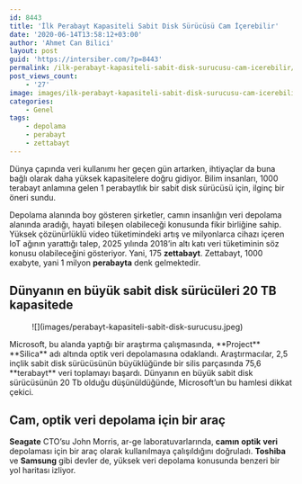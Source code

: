 ```yaml
---
id: 8443
title: 'İlk Perabayt Kapasiteli Sabit Disk Sürücüsü Cam İçerebilir'
date: '2020-06-14T13:58:12+03:00'
author: 'Ahmet Can Bilici'
layout: post
guid: 'https://intersiber.com/?p=8443'
permalink: /ilk-perabayt-kapasiteli-sabit-disk-surucusu-cam-icerebilir/
post_views_count:
    - '27'
image: images/ilk-perabayt-kapasiteli-sabit-disk-surucusu-cam-icerebilir.jpg
categories:
    - Genel
tags:
    - depolama
    - perabayt
    - zettabayt
---
```


Dünya çapında veri kullanımı her geçen gün artarken, ihtiyaçlar da buna bağlı olarak daha yüksek kapasitelere doğru gidiyor. Bilim insanları, 1000 terabayt anlamına gelen 1 perabaytlık bir sabit disk sürücüsü için, ilginç bir öneri sundu.

Depolama alanında boy gösteren şirketler, camın insanlığın veri depolama alanında aradığı, hayati bileşen olabileceği konusunda fikir birliğine sahip. Yüksek çözünürlüklü video tüketimindeki artış ve milyonlarca cihazı içeren IoT ağının yarattığı talep, 2025 yılında 2018’in altı katı veri tüketiminin söz konusu olabileceğini gösteriyor. Yani, 175 **zettabayt**. Zettabayt, 1000 exabyte, yani 1 milyon **perabayta** denk gelmektedir.

## Dünyanın en büyük sabit disk sürücüleri 20 TB kapasitede

<figure class="wp-block-image size-large">![](images/perabayt-kapasiteli-sabit-disk-surucusu.jpeg)</figure>Microsoft, bu alanda yaptığı bir araştırma çalışmasında, **Project** **Silica** adı altında optik veri depolamasına odaklandı. Araştırmacılar, 2,5 inçlik sabit disk sürücüsünün büyüklüğünde bir silis parçasında 75,6 **terabayt** veri toplamayı başardı. Dünyanın en büyük sabit disk sürücüsünün 20 Tb olduğu düşünüldüğünde, Microsoft’un bu hamlesi dikkat çekici.

## Cam, optik veri depolama için bir araç

**Seagate** CTO’su John Morris, ar-ge laboratuvarlarında, **camın** **optik** **veri** depolaması için bir araç olarak kullanılmaya çalışıldığını doğruladı. **Toshiba** ve **Samsung** gibi devler de, yüksek veri depolama konusunda benzeri bir yol haritası izliyor.